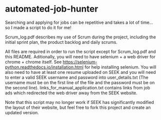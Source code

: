 # automated-job-hunter
Searching and applying for jobs can be repetitive and takes a lot of time... so I made a script to do it for me!

Scrum_log.pdf describes my use of Scrum during the project, including the initial sprint plan, the product backlog and daily scrums.

All files are required in order to run the script except for Scrum_log.pdf and this README. Aditionally, you will need to have selenium + a web driver for chrome + chrome itself. See https://selenium-python.readthedocs.io/installation.html for help installing selenium. You will also need to have at least one resume uploaded on SEEK and you will need to enter a valid SEEK username and password into user_details.txt (The username must be on the first line of the file and the password must be on the second line). links_for_manual_application.txt contains links from job ads which redirected the web driver away from the SEEK website.

Note that this script may no longer work if SEEK has significantly modified the layout of their website, but feel free to fork this project and create an updated version.
